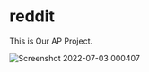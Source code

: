# reddit

This is Our AP Project.

![Screenshot 2022-07-03 000407](https://user-images.githubusercontent.com/100440087/177157508-53cf1ee5-cba0-4797-af8b-bf1d85d6a017.png)
